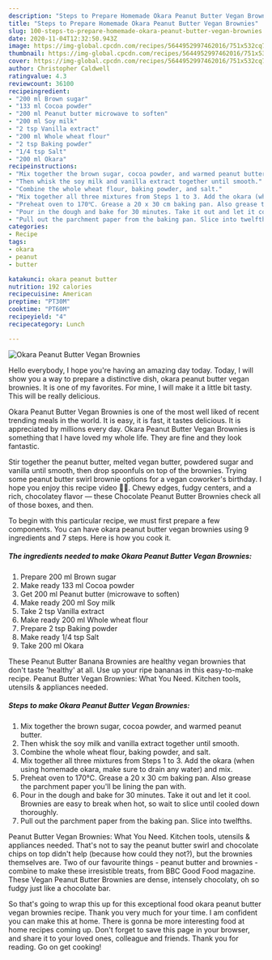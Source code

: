 ```yaml
---
description: "Steps to Prepare Homemade Okara Peanut Butter Vegan Brownies"
title: "Steps to Prepare Homemade Okara Peanut Butter Vegan Brownies"
slug: 100-steps-to-prepare-homemade-okara-peanut-butter-vegan-brownies
date: 2020-11-04T12:32:50.943Z
image: https://img-global.cpcdn.com/recipes/5644952997462016/751x532cq70/okara-peanut-butter-vegan-brownies-recipe-main-photo.jpg
thumbnail: https://img-global.cpcdn.com/recipes/5644952997462016/751x532cq70/okara-peanut-butter-vegan-brownies-recipe-main-photo.jpg
cover: https://img-global.cpcdn.com/recipes/5644952997462016/751x532cq70/okara-peanut-butter-vegan-brownies-recipe-main-photo.jpg
author: Christopher Caldwell
ratingvalue: 4.3
reviewcount: 36100
recipeingredient:
- "200 ml Brown sugar"
- "133 ml Cocoa powder"
- "200 ml Peanut butter microwave to soften"
- "200 ml Soy milk"
- "2 tsp Vanilla extract"
- "200 ml Whole wheat flour"
- "2 tsp Baking powder"
- "1/4 tsp Salt"
- "200 ml Okara"
recipeinstructions:
- "Mix together the brown sugar, cocoa powder, and warmed peanut butter."
- "Then whisk the soy milk and vanilla extract together until smooth."
- "Combine the whole wheat flour, baking powder, and salt."
- "Mix together all three mixtures from Steps 1 to 3. Add the okara (when using homemade okara, make sure to drain any water) and mix."
- "Preheat oven to 170℃. Grease a 20 x 30 cm baking pan. Also grease the parchment paper you&#39;ll be lining the pan with."
- "Pour in the dough and bake for 30 minutes. Take it out and let it cool. Brownies are easy to break when hot, so wait to slice until cooled down thoroughly."
- "Pull out the parchment paper from the baking pan. Slice into twelfths."
categories:
- Recipe
tags:
- okara
- peanut
- butter

katakunci: okara peanut butter 
nutrition: 192 calories
recipecuisine: American
preptime: "PT30M"
cooktime: "PT60M"
recipeyield: "4"
recipecategory: Lunch

---
```



![Okara Peanut Butter Vegan Brownies](https://img-global.cpcdn.com/recipes/5644952997462016/751x532cq70/okara-peanut-butter-vegan-brownies-recipe-main-photo.jpg)

Hello everybody, I hope you're having an amazing day today. Today, I will show you a way to prepare a distinctive dish, okara peanut butter vegan brownies. It is one of my favorites. For mine, I will make it a little bit tasty. This will be really delicious.

Okara Peanut Butter Vegan Brownies is one of the most well liked of recent trending meals in the world. It is easy, it is fast, it tastes delicious. It is appreciated by millions every day. Okara Peanut Butter Vegan Brownies is something that I have loved my whole life. They are fine and they look fantastic.

Stir together the peanut butter, melted vegan butter, powdered sugar and vanilla until smooth, then drop spoonfuls on top of the brownies. Trying some peanut butter swirl brownie options for a vegan coworker&#39;s birthday. I hope you enjoy this recipe video 🌱🍫. Chewy edges, fudgy centers, and a rich, chocolatey flavor — these Chocolate Peanut Butter Brownies check all of those boxes, and then.


To begin with this particular recipe, we must first prepare a few components. You can have okara peanut butter vegan brownies using 9 ingredients and 7 steps. Here is how you cook it.

<!--inarticleads1-->

##### The ingredients needed to make Okara Peanut Butter Vegan Brownies:

1. Prepare 200 ml Brown sugar
1. Make ready 133 ml Cocoa powder
1. Get 200 ml Peanut butter (microwave to soften)
1. Make ready 200 ml Soy milk
1. Take 2 tsp Vanilla extract
1. Make ready 200 ml Whole wheat flour
1. Prepare 2 tsp Baking powder
1. Make ready 1/4 tsp Salt
1. Take 200 ml Okara


These Peanut Butter Banana Brownies are healthy vegan brownies that don&#39;t taste &#39;healthy&#39; at all. Use up your ripe bananas in this easy-to-make recipe. Peanut Butter Vegan Brownies: What You Need. Kitchen tools, utensils &amp; appliances needed. 

<!--inarticleads2-->

##### Steps to make Okara Peanut Butter Vegan Brownies:

1. Mix together the brown sugar, cocoa powder, and warmed peanut butter.
1. Then whisk the soy milk and vanilla extract together until smooth.
1. Combine the whole wheat flour, baking powder, and salt.
1. Mix together all three mixtures from Steps 1 to 3. Add the okara (when using homemade okara, make sure to drain any water) and mix.
1. Preheat oven to 170℃. Grease a 20 x 30 cm baking pan. Also grease the parchment paper you&#39;ll be lining the pan with.
1. Pour in the dough and bake for 30 minutes. Take it out and let it cool. Brownies are easy to break when hot, so wait to slice until cooled down thoroughly.
1. Pull out the parchment paper from the baking pan. Slice into twelfths.


Peanut Butter Vegan Brownies: What You Need. Kitchen tools, utensils &amp; appliances needed. That&#39;s not to say the peanut butter swirl and chocolate chips on top didn&#39;t help (because how could they not?), but the brownies themselves are. Two of our favourite things - peanut butter and brownies - combine to make these irresistible treats, from BBC Good Food magazine. These Vegan Peanut Butter Brownies are dense, intensely chocolaty, oh so fudgy just like a chocolate bar. 

So that's going to wrap this up for this exceptional food okara peanut butter vegan brownies recipe. Thank you very much for your time. I am confident you can make this at home. There is gonna be more interesting food at home recipes coming up. Don't forget to save this page in your browser, and share it to your loved ones, colleague and friends. Thank you for reading. Go on get cooking!
